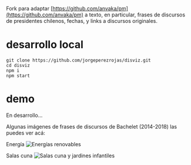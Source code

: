 Fork para adaptar [https://github.com/anvaka/pm](https://github.com/anvaka/pm) a texto, en particular, frases de discursos de presidentes chilenos, fechas, y links a discursos originales.

# desarrollo local

```
git clone https://github.com/jorgeperezrojas/disviz.git
cd disviz
npm i
npm start
```

# demo

En desarrollo... 

Algunas imágenes de frases de discursos de Bachelet (2014-2018) las puedes ver acá:


Energía
![Energías renovables](https://raw.githubusercontent.com/jorgeperezrojas/disviz/master/demo/gifs/bachelet_2_energia.gif)

Salas cuna
![Salas cuna y jardines infantiles](https://raw.githubusercontent.com/jorgeperezrojas/disviz/master/demo/gifs/bachelet_2_sala_cuna.gif)


